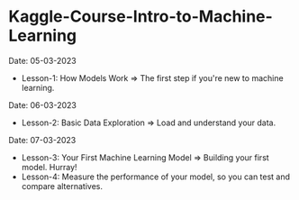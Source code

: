 # Kaggle-Course-Intro-to-Machine-Learning

Date: 05-03-2023
- Lesson-1: How Models Work => The first step if you're new to machine learning.

Date: 06-03-2023
- Lesson-2: Basic Data Exploration => Load and understand your data.

Date: 07-03-2023
- Lesson-3: Your First Machine Learning Model => Building your first model. Hurray!
- Lesson-4: Measure the performance of your model, so you can test and compare alternatives.

